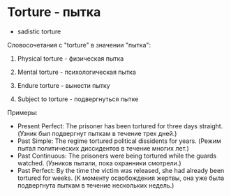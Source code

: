 # Torture - пытка

- sadistic torture

Словосочетания с "torture" в значении "пытка":

1. Physical torture - физическая пытка

2. Mental torture - психологическая пытка

3. Endure torture - вынести пытку

4. Subject to torture - подвергнуться пытке

Примеры:

- Present Perfect: The prisoner has been tortured for three days straight. (Узник был подвергнут пыткам в течение трех дней.)
- Past Simple: The regime tortured political dissidents for years. (Режим пытал политических диссидентов в течение многих лет.)
- Past Continuous: The prisoners were being tortured while the guards watched. (Узников пытали, пока охранники смотрели.)
- Past Perfect: By the time the victim was released, she had already been tortured for weeks. (К моменту освобождения жертвы, она уже была подвергнута пыткам в течение нескольких недель.)
